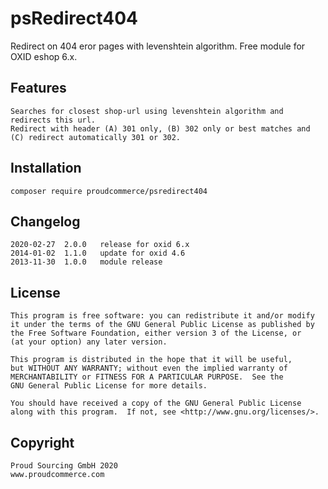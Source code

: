 psRedirect404
=============

Redirect on 404 eror pages with levenshtein algorithm.
Free module for OXID eshop 6.x.

Features
--------

	Searches for closest shop-url using levenshtein algorithm and redirects this url.
	Redirect with header (A) 301 only, (B) 302 only or best matches and (C) redirect automatically 301 or 302.

Installation
------------

    composer require proudcommerce/psredirect404


Changelog
---------

    2020-02-27  2.0.0   release for oxid 6.x
    2014-01-02  1.1.0   update for oxid 4.6
	2013-11-30	1.0.0	module release

License
-------

    This program is free software: you can redistribute it and/or modify
    it under the terms of the GNU General Public License as published by
    the Free Software Foundation, either version 3 of the License, or
    (at your option) any later version.

    This program is distributed in the hope that it will be useful,
    but WITHOUT ANY WARRANTY; without even the implied warranty of
    MERCHANTABILITY or FITNESS FOR A PARTICULAR PURPOSE.  See the
    GNU General Public License for more details.

    You should have received a copy of the GNU General Public License
    along with this program.  If not, see <http://www.gnu.org/licenses/>.
    

Copyright
---------

	Proud Sourcing GmbH 2020
	www.proudcommerce.com
